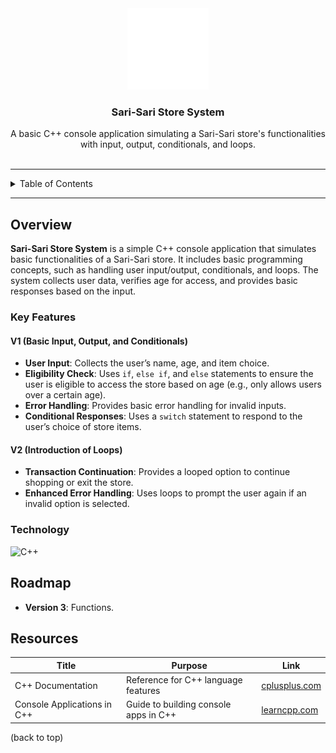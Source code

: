 <a name="readme-top"></a>

<br/>
<br/>

<div align="center">
  <a href="https://github.com/zyx-0314/">
    <img src="./assets/nyebe_logo_wt_250px.png" alt="Nyebe" width="130" height="130">
  </a>
  <h3 align="center">Sari-Sari Store System</h3>
</div>

<div align="center">
  A basic C++ console application simulating a Sari-Sari store's functionalities with input, output, conditionals, and loops.
</div>

<br/>

---

<details>
  <summary>Table of Contents</summary>
  <ol>
    <li>
      <a href="#overview">Overview</a>
      <ol>
        <li><a href="#key-features">Key Features</a></li>
        <li><a href="#technology">Technology</a></li>
      </ol>
    </li>
    <li><a href="#roadmap">Roadmap</a></li>
    <li><a href="#resources">Resources</a></li>
  </ol>
</details>

---

## Overview

**Sari-Sari Store System** is a simple C++ console application that simulates basic functionalities of a Sari-Sari store. It includes basic programming concepts, such as handling user input/output, conditionals, and loops. The system collects user data, verifies age for access, and provides basic responses based on the input.

### Key Features

#### V1 (Basic Input, Output, and Conditionals)
- **User Input**: Collects the user’s name, age, and item choice.
- **Eligibility Check**: Uses `if`, `else if`, and `else` statements to ensure the user is eligible to access the store based on age (e.g., only allows users over a certain age).
- **Error Handling**: Provides basic error handling for invalid inputs.
- **Conditional Responses**: Uses a `switch` statement to respond to the user’s choice of store items.

#### V2 (Introduction of Loops)
- **Transaction Continuation**: Provides a looped option to continue shopping or exit the store.
- **Enhanced Error Handling**: Uses loops to prompt the user again if an invalid option is selected.

### Technology

![C++](https://img.shields.io/badge/C++-00599C?style=for-the-badge&logo=c%2B%2B&logoColor=white)

## Roadmap

- **Version 3**: Functions.

## Resources

| Title                      | Purpose                                           | Link                                        |
|----------------------------|---------------------------------------------------|---------------------------------------------|
| C++ Documentation          | Reference for C++ language features               | [cplusplus.com](https://cplusplus.com/doc/) |
| Console Applications in C++| Guide to building console apps in C++             | [learncpp.com](https://www.learncpp.com/)   |

(back to top)
